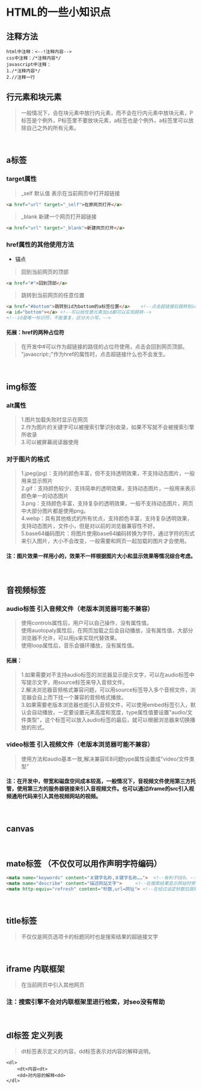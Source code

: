 # HTML的一些小知识点

## 注释方法
``` 
html中注释：<--!注释内容-->
css中注释：/*注释内容*/
javascript中注释：
1./*注释内容*/
2.//注释一行
```
## 行元素和块元素
> 一般情况下，会在块元素中放行内元素，而不会在行内元素中放块元素，P标签是个例外，P标签里不要放块元素，a标签也是个例外，a标签里可以放除自己之外的所有元素。

<br/>

## a标签
### target属性
> _self 默认值 表示在当前网页中打开超链接</br>
```html
<a href="url" target="_self">在原网页打开</a>
```
> _blank 新建一个网页打开超链接
```html
<a href="url" target="_blank">新建网页打开</a>
```

### href属性的其他使用方法
- 锚点
> 回到当前网页的顶部
```html
<a href="#">回到顶部</a>
```
> 跳转到当前网页的任意位置
```html
<a href="#bottom">跳转到id为bottom的a标签位置</a>	<!--点击超链接后跳转到id为buttom的标签位置-->
<a id="bottom"></a>	<!--可以给任意元素加id都可以实现跳转-->
<!--id是唯一标识符，不能重复，区分大小写。-->
```
#### 拓展：href的两种占位符
> 在开发中#可以作为超链接的路径的占位符使用，点击会回到网页顶部。
> "javascript:;"作为href的属性时，点击超链接什么也不会发生。

<br/>

## img标签
### alt属性
> 1.图片加载失败时显示在网页</br>
2.作为图片的关键字可以被搜索引擎识别收录，如果不写就不会被搜索引擎所收录</br>
3.可以被屏幕阅读器使用

### 对于图片的格式
> 1.jpeg(jpg)：支持的颜色丰富，但不支持透明效果，不支持动态图片，一般用来显示照片<br/>
2.gif：支持颜色较少，支持简单的透明效果，支持动态图片，一般用来表示颜色单一的动态图片<br/>
3.png：支持颜色丰富，支持复杂的透明效果，一般不支持动态图片，网页中大部分图片都是使用png。<br/>
4.webp：具有其他格式的所有优点，支持颜色丰富，支持复杂透明效果，支持动态图片，文件小，但是对以前的浏览器兼容性不好。<br/>
5.base64编码图片：将图片使用base64编码转换为字符，通过字符的形式来引入图片，大小不会改变，一般需要和网页一起加载的图片才会使用。<br/>
#### 注：图片效果一样用小的，效果不一样根据图片大小和显示效果等情况综合考虑。

<br/>

## 音视频标签
### audio标签 引入音频文件（老版本浏览器可能不兼容）
> 使用controls属性后，用户可以自己操作，没有属性值。<br/>
> 使用auotopaly属性后，在网页加载之后会自动播放，没有属性值，大部分浏览器不允许，可以用js来实现代替效果。<br/>
> 使用loop属性后，音乐会循环播放，没有属性值。<br/>
#### 拓展：
> 1.如果需要对不支持audio标签的浏览器显示提示文字，可以在audio标签中写提示文字，用source标签来导入音频文件。<br/>
2.解决浏览器音频格式兼容问题，可以用source标签导入多个音频文件，浏览器会自上而下找一个兼容的音频格式播放。<br/>
3.如果需要老版本浏览器也能引入音频文件，可以使用embed标签引入，默认会自动播放，一定要设置元素高度和宽度，type属性值要设置"audio/文件类型"，这个标签可以放入audio标签的最后，就可以根据浏览器来切换播放的形式。

### video标签 引入视频文件（老版本浏览器可能不兼容）
> 使用方法和audio基本一致,解决兼容IE8问题type属性设置成"video/文件类型"

#### 注：在开发中，带宽和磁盘空间成本较高，一般情况下，音视频文件使用第三方托管，使用第三方的服务器链接来引入音视频文件。也可以通过iframe的src引入视频通用代码来引入其他视频网站的视频。

<br/>

## canvas
>
<br/>

## mate标签 （不仅仅可以用作声明字符编码）
```html
<mata name="keywords" content="关键字名称,关键字名称……">	<!--有利于SEO。-->
<mate name="describe" content="描述网站文字">		<!--在搜索结果显示网站时旁边的描述性文字-->
<mate http-equiv="refresh" content="秒数,url=网址">	<!--在经过设定秒数后跳转到url的网址，叫做重定向-->
```

<br/>

## title标签
> 不仅仅是网页选项卡的标题同时也是搜索结果的超链接文字

<br/>

## iframe 内联框架
> 在当前网页中引入其他网页
### 注：搜索引擎不会对内联框架里进行检索，对seo没有帮助

<br/>

## dl标签 定义列表
> dt标签表示定义的内容，dd标签表示对内容的解释说明。
```
<dl>
	<dt>内容<dt>
	<dd>对内容的解释<dd>
</dl>
```

<br/>
